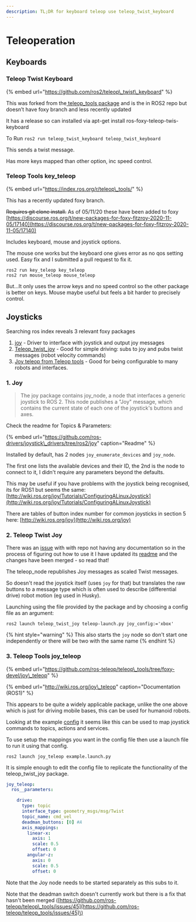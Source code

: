 ```yaml
---
description: TL;DR for keyboard teleop use teleop_twist_keyboard
---
```


# Teleoperation

## Keyboards

### Teleop Twist Keyboard

{% embed url="https://github.com/ros2/teleop\_twist\_keyboard" %}

This was forked from the[ teleop\_tools package](https://index.ros.org/r/teleop_tools/) and is the in ROS2 repo but doesn’t have foxy branch and less recently updated  

It has a release so can installed via apt-get install ros-foxy-teleop-twis-keyboard 

To Run  `ros2 run teleop_twist_keyboard teleop_twist_keyboard`

This sends a twist message.

Has more keys mapped than other option, inc speed control. 

### Teleop Tools key\_teleop

{% embed url="https://index.ros.org/r/teleop\_tools/" %}

This has a recently updated foxy branch.

~~Requires git clone install.~~  As of 05/11/20 these have been added to foxy [https://discourse.ros.org/t/new-packages-for-foxy-fitzroy-2020-11-05/17140](https://discourse.ros.org/t/new-packages-for-foxy-fitzroy-2020-11-05/17140)

Includes keyboard, mouse and joystick options.

The mouse one works but the keyboard one gives error as no qos setting used. Easy fix and I submitted a pull request to fix it.

```text
ros2 run key_teleop key_teleop
ros2 run mouse_teleop mouse_teleop
```

But...It only uses the arrow keys and no speed control so the other package is better on keys. Mouse maybe useful but feels a bit harder to precisely control. 

## Joysticks

Searching ros index reveals 3 relevant foxy packages

1. [joy](https://index.ros.org/p/joy/github-ros-drivers-joystick_drivers/#foxy) - Driver to interface with joystick and output joy messages
2. [Teleop\_twist\_joy](https://index.ros.org/p/teleop_twist_joy/github-ros2-teleop_twist_joy/#foxy) - Good for simple driving: subs to joy and pubs twist messages \(robot velocity commands\)
3. [Joy teleop from Teleop tools](https://index.ros.org/p/joy_teleop/github-pal-robotics-joy_teleop/#foxy) - Good for being configurable to many robots and interfaces. 

### 1. Joy

> The joy package contains joy\_node, a node that interfaces a generic joystick to ROS 2. This node publishes a "Joy" message, which contains the current state of each one of the joystick's buttons and axes.

Check the readme for Topics & Parameters:

{% embed url="https://github.com/ros-drivers/joystick\_drivers/tree/ros2/joy" caption="Readme" %}

Installed by default, has 2 nodes `joy_enumerate_devices` and `joy_node`.

The first one lists the available devices and their ID, the 2nd is the node to connect to it, I didn't require any parameters beyond the defaults.

This may be useful if you have problems with the joystick being recognised, its for ROS1 but seems the same: [http://wiki.ros.org/joy/Tutorials/ConfiguringALinuxJoystick](http://wiki.ros.org/joy/Tutorials/ConfiguringALinuxJoystick)

There are tables of button index number for common joysticks in section 5 here: [http://wiki.ros.org/joy](http://wiki.ros.org/joy)

### 2. Teleop Twist Joy

There was an [issue](https://github.com/ros2/teleop_twist_joy/issues/17) with with repo not having any documentation so in the process of figuring out how to use it I have updated its [readme](https://github.com/ros2/teleop_twist_joy/blob/eloquent/README.md) and the changes have been merged - so read that!

The teleop\_node republishes Joy messages as scaled Twist messages.

So doesn't read the joystick itself \(uses `joy` for that\) but translates the raw buttons to a message type which is often used to describe \(differential drive\) robot motion \(eg used in Husky\).

Launching using the file provided by the package and by choosing a config file as an argument:

```text
ros2 launch teleop_twist_joy teleop-launch.py joy_config:='xbox'
```

{% hint style="warning" %}
This also starts the `joy` node so don't start one independently or there will be two with the same name
{% endhint %}

###  3. Teleop Tools joy\_teleop

{% embed url="https://github.com/ros-teleop/teleop\_tools/tree/foxy-devel/joy\_teleop" %}

{% embed url="http://wiki.ros.org/joy\_teleop" caption="Documentation \(ROS1\)" %}

This appears to be quite a widely applicable package, unlike the one above which is just for driving mobile bases, this can be used for humanoid robots. 

Looking at the example [config](https://github.com/ros-teleop/teleop_tools/blob/foxy-devel/joy_teleop/config/joy_teleop_example.yaml) it seems like this can be used to map joystick commands to topics, actions and services. 

To use setup the mappings you want in the config file then use a launch file to run it using that config.

```text
ros2 launch joy_teleop example.launch.py
```

It is simple enough to edit the config file to replicate the functionality of the teleop\_twist\_joy package.

```yaml
joy_teleop:
  ros__parameters:

    drive:
      type: topic
      interface_type: geometry_msgs/msg/Twist
      topic_name: cmd_vel
      deadman_buttons: [0] #A
      axis_mappings:
        linear-x:
          axis: 1
          scale: 0.5
          offset: 0
        angular-z:
          axis: 0
          scale: 0.5
          offset: 0
```

Note that the Joy node needs to be started separately as this subs to it.

Note that the deadman switch doesn't currently work but there is a fix that hasn't been merged \([https://github.com/ros-teleop/teleop\_tools/issues/45](https://github.com/ros-teleop/teleop_tools/issues/45)\)

